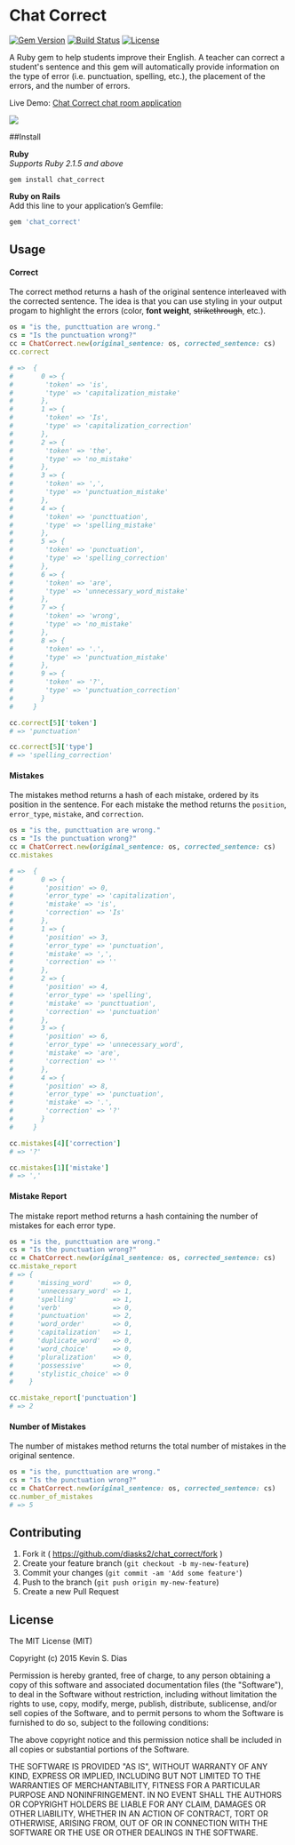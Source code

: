 # Chat Correct

[![Gem Version](https://badge.fury.io/rb/chat_correct.svg)](http://badge.fury.io/rb/chat_correct) [![Build Status](https://travis-ci.org/diasks2/chat_correct.png)](https://travis-ci.org/diasks2/chat_correct) [![License](https://img.shields.io/badge/license-MIT-brightgreen.svg?style=flat)](https://github.com/diasks2/chat_correct/blob/master/LICENSE.txt)

A Ruby gem to help students improve their English. A teacher can correct a student's sentence and this gem will automatically provide information on the type of error (i.e. punctuation, spelling, etc.), the placement of the errors, and the number of errors.

Live Demo: [Chat Correct chat room application](http://www.chat-correct.com)

![](https://s3.amazonaws.com/tm-town-nlp-resources/chat_correct_screenshot.jpg)

##Install  

**Ruby**  
*Supports Ruby 2.1.5 and above*  
```
gem install chat_correct
```

**Ruby on Rails**  
Add this line to your application’s Gemfile:  
```ruby 
gem 'chat_correct'
```

## Usage

#### Correct

The correct method returns a hash of the original sentence interleaved with the corrected sentence. The idea is that you can use styling in your output progam to highlight the errors (color, **font weight**, ~~strikethrough~~, etc.).

```ruby
os = "is the, puncttuation are wrong."
cs = "Is the punctuation wrong?"
cc = ChatCorrect.new(original_sentence: os, corrected_sentence: cs)
cc.correct

# =>  {
#       0 => {
#        'token' => 'is',
#        'type' => 'capitalization_mistake'
#       },
#       1 => {
#        'token' => 'Is',
#        'type' => 'capitalization_correction'
#       },
#       2 => {
#        'token' => 'the',
#        'type' => 'no_mistake'
#       },
#       3 => {
#        'token' => ',',
#        'type' => 'punctuation_mistake'
#       },
#       4 => {
#        'token' => 'puncttuation',
#        'type' => 'spelling_mistake'
#       },
#       5 => {
#        'token' => 'punctuation',
#        'type' => 'spelling_correction'
#       },
#       6 => {
#        'token' => 'are',
#        'type' => 'unnecessary_word_mistake'
#       },
#       7 => {
#        'token' => 'wrong',
#        'type' => 'no_mistake'
#       },
#       8 => {
#        'token' => '.',
#        'type' => 'punctuation_mistake'
#       },
#       9 => {
#        'token' => '?',
#        'type' => 'punctuation_correction'
#       }
#     }

cc.correct[5]['token']
# => 'punctuation'

cc.correct[5]['type']
# => 'spelling_correction'

```

#### Mistakes

The mistakes method returns a hash of each mistake, ordered by its position in the sentence. For each mistake the method returns the `position`, `error_type`, `mistake`, and `correction`.

```ruby
os = "is the, puncttuation are wrong."
cs = "Is the punctuation wrong?"
cc = ChatCorrect.new(original_sentence: os, corrected_sentence: cs)
cc.mistakes

# =>  {
#       0 => {
#        'position' => 0,
#        'error_type' => 'capitalization',
#        'mistake' => 'is',
#        'correction' => 'Is'
#       },
#       1 => {
#        'position' => 3,
#        'error_type' => 'punctuation',
#        'mistake' => ',',
#        'correction' => ''
#       },
#       2 => {
#        'position' => 4,
#        'error_type' => 'spelling',
#        'mistake' => 'puncttuation',
#        'correction' => 'punctuation'
#       },
#       3 => {
#        'position' => 6,
#        'error_type' => 'unnecessary_word',
#        'mistake' => 'are',
#        'correction' => ''
#       },
#       4 => {
#        'position' => 8,
#        'error_type' => 'punctuation',
#        'mistake' => '.',
#        'correction' => '?'
#       }
#     }

cc.mistakes[4]['correction']
# => '?'

cc.mistakes[1]['mistake']
# => ','
```

#### Mistake Report

The mistake report method returns a hash containing the number of mistakes for each error type.

```ruby
os = "is the, puncttuation are wrong."
cs = "Is the punctuation wrong?"
cc = ChatCorrect.new(original_sentence: os, corrected_sentence: cs)
cc.mistake_report
# => { 
#      'missing_word'     => 0, 
#      'unnecessary_word' => 1,
#      'spelling'         => 1,
#      'verb'             => 0,
#      'punctuation'      => 2,
#      'word_order'       => 0,
#      'capitalization'   => 1,
#      'duplicate_word'   => 0,
#      'word_choice'      => 0,
#      'pluralization'    => 0,
#      'possessive'       => 0,
#      'stylistic_choice' => 0
#    }

cc.mistake_report['punctuation']
# => 2
```

#### Number of Mistakes

The number of mistakes method returns the total number of mistakes in the original sentence.

```ruby
os = "is the, puncttuation are wrong."
cs = "Is the punctuation wrong?"
cc = ChatCorrect.new(original_sentence: os, corrected_sentence: cs)
cc.number_of_mistakes
# => 5
```

## Contributing

1. Fork it ( https://github.com/diasks2/chat_correct/fork )
2. Create your feature branch (`git checkout -b my-new-feature`)
3. Commit your changes (`git commit -am 'Add some feature'`)
4. Push to the branch (`git push origin my-new-feature`)
5. Create a new Pull Request

## License

The MIT License (MIT)

Copyright (c) 2015 Kevin S. Dias

Permission is hereby granted, free of charge, to any person obtaining a copy
of this software and associated documentation files (the "Software"), to deal
in the Software without restriction, including without limitation the rights
to use, copy, modify, merge, publish, distribute, sublicense, and/or sell
copies of the Software, and to permit persons to whom the Software is
furnished to do so, subject to the following conditions:

The above copyright notice and this permission notice shall be included in
all copies or substantial portions of the Software.

THE SOFTWARE IS PROVIDED "AS IS", WITHOUT WARRANTY OF ANY KIND, EXPRESS OR
IMPLIED, INCLUDING BUT NOT LIMITED TO THE WARRANTIES OF MERCHANTABILITY,
FITNESS FOR A PARTICULAR PURPOSE AND NONINFRINGEMENT. IN NO EVENT SHALL THE
AUTHORS OR COPYRIGHT HOLDERS BE LIABLE FOR ANY CLAIM, DAMAGES OR OTHER
LIABILITY, WHETHER IN AN ACTION OF CONTRACT, TORT OR OTHERWISE, ARISING FROM,
OUT OF OR IN CONNECTION WITH THE SOFTWARE OR THE USE OR OTHER DEALINGS IN
THE SOFTWARE.